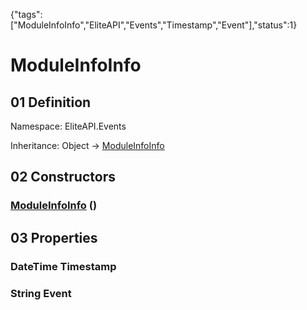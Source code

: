 {"tags":["ModuleInfoInfo","EliteAPI","Events","Timestamp","Event"],"status":1}

# ModuleInfoInfo

## 01 Definition

Namespace: <span class='code'>EliteAPI.Events</span>

Inheritance: <span class='code'>Object</span> → <span class='code'>[ModuleInfoInfo](../../EliteAPI/Events/ModuleInfoInfo.html)</span>

## 02 Constructors

### <span class='code'>[ModuleInfoInfo](../../EliteAPI/Events/ModuleInfoInfo.html)</span> ()

## 03 Properties

### <span class='code'>DateTime</span> Timestamp

### <span class='code'>String</span> Event

